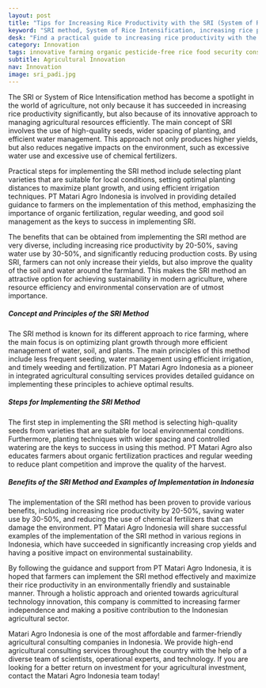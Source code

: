 ```yaml
---
layout: post
title: "Tips for Increasing Rice Productivity with the SRI (System of Rice Intensification) Method"
keyword: "SRI method, System of Rice Intensification, increasing rice productivity, farming techniques, rice farming, PT Matari Agro Indonesia, agricultural consultant, integrated agricultural training"
desk: "Find a practical guide to increasing rice productivity with the SRI (System of Rice Intensification) method. PT Matari Agro Indonesia as an integrated agricultural consultant and training center provides tips, benefits, and successful examples of implementing the SRI method in Indonesia"
category: Innovation
tags: innovative farming organic pesticide-free rice food security consultant
subtitle: Agricultural Innovation
nav: Innovation
image: sri_padi.jpg
---
```


The SRI or System of Rice Intensification method has become a spotlight in the world of agriculture, not only because it has succeeded in increasing rice productivity significantly, but also because of its innovative approach to managing agricultural resources efficiently. The main concept of SRI involves the use of high-quality seeds, wider spacing of planting, and efficient water management. This approach not only produces higher yields, but also reduces negative impacts on the environment, such as excessive water use and excessive use of chemical fertilizers.

Practical steps for implementing the SRI method include selecting plant varieties that are suitable for local conditions, setting optimal planting distances to maximize plant growth, and using efficient irrigation techniques. PT Matari Agro Indonesia is involved in providing detailed guidance to farmers on the implementation of this method, emphasizing the importance of organic fertilization, regular weeding, and good soil management as the keys to success in implementing SRI.

The benefits that can be obtained from implementing the SRI method are very diverse, including increasing rice productivity by 20-50%, saving water use by 30-50%, and significantly reducing production costs. By using SRI, farmers can not only increase their yields, but also improve the quality of the soil and water around the farmland. This makes the SRI method an attractive option for achieving sustainability in modern agriculture, where resource efficiency and environmental conservation are of utmost importance.

##### Concept and Principles of the SRI Method
The SRI method is known for its different approach to rice farming, where the main focus is on optimizing plant growth through more efficient management of water, soil, and plants. The main principles of this method include less frequent seeding, water management using efficient irrigation, and timely weeding and fertilization. PT Matari Agro Indonesia as a pioneer in integrated agricultural consulting services provides detailed guidance on implementing these principles to achieve optimal results.

##### Steps for Implementing the SRI Method
The first step in implementing the SRI method is selecting high-quality seeds from varieties that are suitable for local environmental conditions. Furthermore, planting techniques with wider spacing and controlled watering are the keys to success in using this method. PT Matari Agro also educates farmers about organic fertilization practices and regular weeding to reduce plant competition and improve the quality of the harvest.

##### Benefits of the SRI Method and Examples of Implementation in Indonesia
The implementation of the SRI method has been proven to provide various benefits, including increasing rice productivity by 20-50%, saving water use by 30-50%, and reducing the use of chemical fertilizers that can damage the environment. PT Matari Agro Indonesia will share successful examples of the implementation of the SRI method in various regions in Indonesia, which have succeeded in significantly increasing crop yields and having a positive impact on environmental sustainability.

By following the guidance and support from PT Matari Agro Indonesia, it is hoped that farmers can implement the SRI method effectively and maximize their rice productivity in an environmentally friendly and sustainable manner. Through a holistic approach and oriented towards agricultural technology innovation, this company is committed to increasing farmer independence and making a positive contribution to the Indonesian agricultural sector.

Matari Agro Indonesia is one of the most affordable and farmer-friendly agricultural consulting companies in Indonesia. We provide high-end agricultural consulting services throughout the country with the help of a diverse team of scientists, operational experts, and technology. If you are looking for a better return on investment for your agricultural investment, contact the Matari Agro Indonesia team today!
